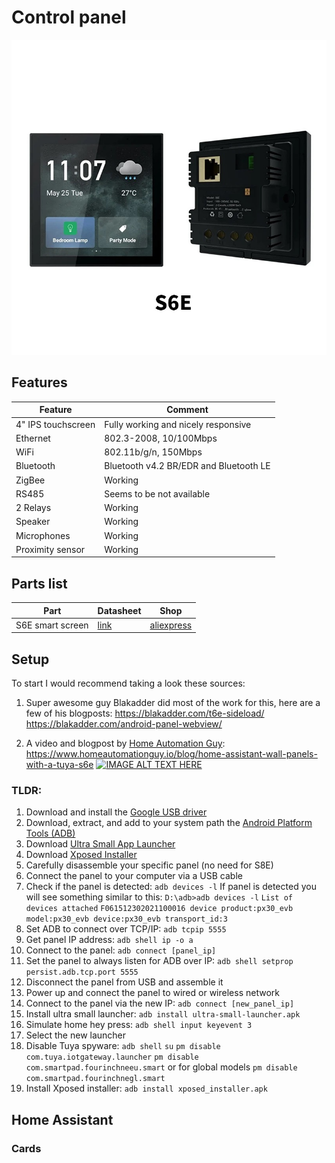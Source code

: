 # Control panel

![control panel](/units/control_panel/assets/2022-4-6-inch-Tuya-Smart-Home-Multi-functional-Touch-Screen-Control-Panel-Gateway-Light-Switch.jpg)

## Features

| Feature            | Comment                                |
| ------------------ | -------------------------------------- |
| 4" IPS touchscreen | Fully working and nicely responsive    |
| Ethernet           | 802.3-2008, 10/100Mbps                 |
| WiFi               | 802.11b/g/n, 150Mbps                   |
| Bluetooth          | Bluetooth v4.2 BR/EDR and Bluetooth LE |
| ZigBee             | Working                                |
| RS485              | Seems to be not available              |
| 2 Relays           | Working                                |
| Speaker            | Working                                |
| Microphones        | Working                                |
| Proximity sensor   | Working                                |

## Parts list

| Part             | Datasheet                                                                    | Shop                                                                |
| ---------------- | ---------------------------------------------------------------------------- | ------------------------------------------------------------------- |
| S6E smart screen | [link](/units/control_panel/docs/S6E_4_Smart_Control_Panel_in-wall_SPEC.pdf) | [aliexpress](https://www.aliexpress.com/item/1005004767029653.html) |

## Setup

To start I would recommend taking a look these sources:

1. Super awesome guy Blakadder did most of the work for this, here are a few of his blogposts:
   https://blakadder.com/t6e-sideload/
   https://blakadder.com/android-panel-webview/

2. A video and blogpost by [Home Automation Guy](https://www.youtube.com/@HomeAutomationGuy):
   https://www.homeautomationguy.io/blog/home-assistant-wall-panels-with-a-tuya-s6e
   [![IMAGE ALT TEXT HERE](https://img.youtube.com/vi/EuVUarY-Bh0/0.jpg)](https://www.youtube.com/watch?v=EuVUarY-Bh0 "Video")

### TLDR:

1. Download and install the [Google USB driver](https://developer.android.com/studio/run/win-usb)
2. Download, extract, and add to your system path the [Android Platform Tools (ADB)](https://dl.google.com/android/repository/platform-tools-latest-windows.zip)
3. Download [Ultra Small App Launcher](https://blakadder.com/assets/files/ultra-small-launcher.apk)
4. Download [Xposed Installer](https://www.apkmirror.com/apk/rovo89/xposed-installer/xposed-installer-3-1-5-release/xposed-installer-3-1-5-android-apk-download/)
5. Carefully disassemble your specific panel (no need for S8E)
6. Connect the panel to your computer via a USB cable
7. Check if the panel is detected:
   `adb devices -l`
   If panel is detected you will see something similar to this:
   `D:\adb>adb devices -l`
   `List of devices attached`
   `F061512302021100016 device product:px30_evb model:px30_evb device:px30_evb transport_id:3`
8. Set ADB to connect over TCP/IP:
   `adb tcpip 5555`
9. Get panel IP address:
   `adb shell ip -o a`
10. Connect to the panel:
    `adb connect [panel_ip]`
11. Set the panel to always listen for ADB over IP:
    `adb shell setprop persist.adb.tcp.port 5555`
12. Disconnect the panel from USB and assemble it
13. Power up and connect the panel to wired or wireless network
14. Connect to the panel via the new IP:
    `adb connect [new_panel_ip]`
15. Install ultra small launcher:
    `adb install ultra-small-launcher.apk`
16. Simulate home hey press:
    `adb shell input keyevent 3`
17. Select the new launcher
18. Disable Tuya spyware:
    `adb shell`
    `su`
    `pm disable com.tuya.iotgateway.launcher`
    `pm disable com.smartpad.fourinchneeu.smart` or for global models `pm disable com.smartpad.fourinchnegl.smart`
19. Install Xposed installer:
    `adb install xposed_installer.apk`

## Home Assistant

### Cards
